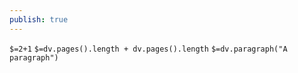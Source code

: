 ```yaml
---
publish: true
---
```


`$=2+1`
`$=dv.pages().length + dv.pages().length`
`$=dv.paragraph("A paragraph")`
